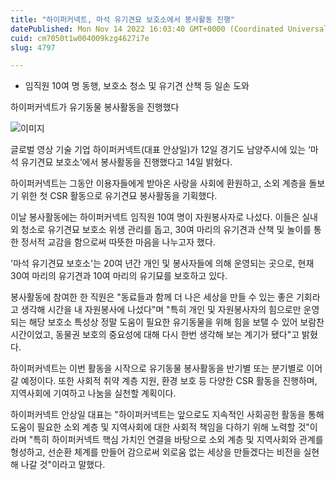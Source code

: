 ```yaml
---
title: "하이퍼커넥트, 마석 유기견묘 보호소에서 봉사활동 진행"
datePublished: Mon Nov 14 2022 16:03:40 GMT+0000 (Coordinated Universal Time)
cuid: cm7050t1w004009kzg4627i7e
slug: 4797

---
```



- 임직원 10여 명 동행, 보호소 청소 및 유기견 산책 등 일손 도와

하이퍼커넥트가 유기동물 봉사활동을 진행했다

![이미지](https://cdn.hashnode.com/res/hashnode/image/upload/v1739257520738/ccc8a357-20e3-49ed-863f-4d481353205b.jpeg)

글로벌 영상 기술 기업 하이퍼커넥트(대표 안상일)가 12일 경기도 남양주시에 있는 ‘마석 유기견묘 보호소’에서 봉사활동을 진행했다고 14일 밝혔다.

하이퍼커넥트는 그동안 이용자들에게 받아온 사랑을 사회에 환원하고, 소외 계층을 돌보기 위한 첫 CSR 활동으로 유기견묘 봉사활동을 기획했다.

이날 봉사활동에는 하이퍼커넥트 임직원 10여 명이 자원봉사자로 나섰다. 이들은 실내외 청소로 유기견묘 보호소 위생 관리를 돕고, 30여 마리의 유기견과 산책 및 놀이를 통한 정서적 교감을 함으로써 따뜻한 마음을 나누고자 했다.

'마석 유기견묘 보호소'는 20여 년간 개인 및 봉사자들에 의해 운영되는 곳으로, 현재 30여 마리의 유기견과 10여 마리의 유기묘를 보호하고 있다.

봉사활동에 참여한 한 직원은 "동료들과 함께 더 나은 세상을 만들 수 있는 좋은 기회라고 생각해 시간을 내 자원봉사에 나섰다"며 "특히 개인 및 자원봉사자의 힘으로만 운영되는 해당 보호소 특성상 정말 도움이 필요한 유기동물을 위해 힘을 보탤 수 있어 보람찬 시간이었고, 동물권 보호의 중요성에 대해 다시 한번 생각해 보는 계기가 됐다"고 밝혔다.

하이퍼커넥트는 이번 활동을 시작으로 유기동물 봉사활동을 반기별 또는 분기별로 이어갈 예정이다. 또한 사회적 취약 계층 지원, 환경 보호 등 다양한 CSR 활동을 진행하며, 지역사회에 기여하고 나눔을 실천할 계획이다.

하이퍼커넥트 안상일 대표는 "하이퍼커넥트는 앞으로도 지속적인 사회공헌 활동을 통해 도움이 필요한 소외 계층 및 지역사회에 대한 사회적 책임을 다하기 위해 노력할 것"이라며 "특히 하이퍼커넥트 핵심 가치인 연결을 바탕으로 소외 계층 및 지역사회와 관계를 형성하고, 선순환 체계를 만들어 감으로써 외로움 없는 세상을 만들겠다는 비전을 실현해 나갈 것"이라고 말했다.